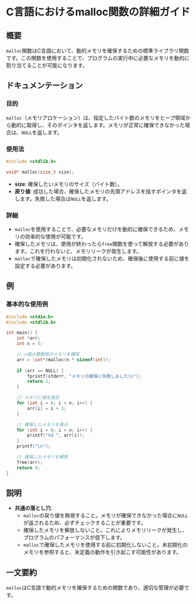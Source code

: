 <!--
Meta Description: # C言語におけるmalloc関数の詳細ガイド ## 概要 `malloc`関数はC言語において、動的メモリを確保するための標準ライブラリ関数です。この関数を使用することで、プログラムの実行中に必要なメモリを動的に割り当てることが可能になります。 ## ドキュメンテーション ### 目的 `mall...
Meta Keywords: malloc, int, arr, null, include
-->

# C言語におけるmalloc関数の詳細ガイド

## 概要
`malloc`関数はC言語において、動的メモリを確保するための標準ライブラリ関数です。この関数を使用することで、プログラムの実行中に必要なメモリを動的に割り当てることが可能になります。

## ドキュメンテーション

### 目的
`malloc`（メモリアロケーション）は、指定したバイト数のメモリをヒープ領域から動的に取得し、そのポインタを返します。メモリが正常に確保できなかった場合は、`NULL`を返します。

### 使用法
```c
#include <stdlib.h>

void* malloc(size_t size);
```
- **size**: 確保したいメモリのサイズ（バイト数）。
- **戻り値**: 成功した場合、確保したメモリの先頭アドレスを指すポインタを返します。失敗した場合は`NULL`を返します。

### 詳細
- `malloc`を使用することで、必要なメモリだけを動的に確保できるため、メモリの効率的な使用が可能です。
- 確保したメモリは、使用が終わったら`free`関数を使って解放する必要があります。これを行わないと、メモリリークが発生します。
- `malloc`で確保したメモリは初期化されないため、確保後に使用する前に値を設定する必要があります。

## 例

### 基本的な使用例
```c
#include <stdio.h>
#include <stdlib.h>

int main() {
    int *arr;
    int n = 5;

    // n個の整数用のメモリを確保
    arr = (int*)malloc(n * sizeof(int));
    
    if (arr == NULL) {
        fprintf(stderr, "メモリの確保に失敗しました\n");
        return 1;
    }

    // メモリに値を設定
    for (int i = 0; i < n; i++) {
        arr[i] = i + 1;
    }

    // 確保したメモリを表示
    for (int i = 0; i < n; i++) {
        printf("%d ", arr[i]);
    }
    printf("\n");

    // 確保したメモリを解放
    free(arr);
    return 0;
}
```

## 説明
- **共通の落とし穴**:
  - `malloc`の戻り値を無視すること。メモリが確保できなかった場合に`NULL`が返されるため、必ずチェックすることが重要です。
  - 確保したメモリを解放しないこと。これによりメモリリークが発生し、プログラムのパフォーマンスが低下します。
  - `malloc`で確保したメモリを使用する前に初期化しないこと。未初期化のメモリを参照すると、未定義の動作を引き起こす可能性があります。

## 一文要約
`malloc`はC言語で動的メモリを確保するための関数であり、適切な管理が必要です。